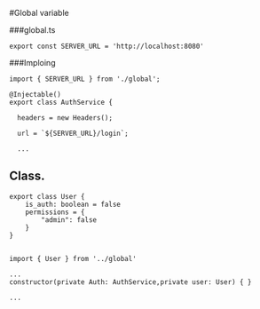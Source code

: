 #Global variable

###global.ts    

    export const SERVER_URL = 'http://localhost:8080'
    
    
###Imploing

    
        
    import { SERVER_URL } from './global';

    @Injectable()
    export class AuthService {

      headers = new Headers(); 
      
      url = `${SERVER_URL}/login`;    
      
      ...
      
## Class.

    export class User {
        is_auth: boolean = false 
        permissions = {
            "admin": false
        } 
    }
    
    
    import { User } from '../global'
    
    ...
    constructor(private Auth: AuthService,private user: User) { }
    
    ...
